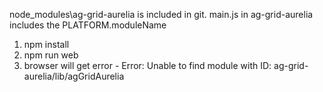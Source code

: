 node_modules\ag-grid-aurelia is included in git.
main.js in ag-grid-aurelia includes the PLATFORM.moduleName

1. npm install
2. npm run web
3. browser will get error -  Error: Unable to find module with ID: ag-grid-aurelia/lib/agGridAurelia


